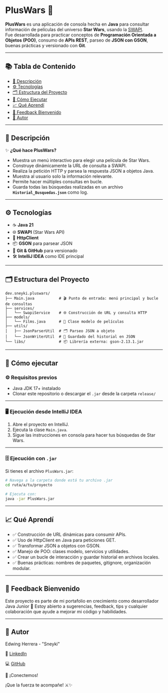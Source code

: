 # PlusWars 🚀

**PlusWars** es una aplicación de consola hecha en **Java** para consultar información de películas del universo **Star Wars**, usando la [SWAPI](https://swapi.dev/).  
Fue desarrollada para practicar conceptos de **Programación Orientada a Objetos (POO)**, consumo de **APIs REST**, parseo de **JSON con GSON**, buenas prácticas y versionado con **Git**.

---

## 📚 Tabla de Contenido

- [📌 Descripción](#-descripción)
- [⚙️ Tecnologías](#️-tecnologías)
- [🗂️ Estructura del Proyecto](#️-estructura-del-proyecto)
- [🚀 Cómo Ejecutar](#-cómo-ejecutar)
- [📈 Qué Aprendí](#-qué-aprendí)
- [🤝 Feedback Bienvenido](#-feedback-bienvenido)
- [📝 Autor](#-autor)

---

## 📌 Descripción

✨ **¿Qué hace PlusWars?**

- Muestra un menú interactivo para elegir una película de Star Wars.
- Construye dinámicamente la URL de consulta a SWAPI.
- Realiza la petición HTTP y parsea la respuesta JSON a objetos Java.
- Muestra al usuario solo la información relevante.
- Permite hacer múltiples consultas en bucle.
- Guarda todas las búsquedas realizadas en un archivo **`Historial_Busquedas.json`** como log.

---

## ⚙️ Tecnologías

- ☕ **Java 21**
- 🌐 **SWAPI** (Star Wars API)
- 🔗 **HttpClient**
- 📦 **GSON** para parsear JSON
- 🧹 **Git & GitHub** para versionado
- 🛠️ **IntelliJ IDEA** como IDE principal

---

## 🗂️ Estructura del Proyecto

```plaintext
dev.sneyki.pluswars/
├── Main.java           # 🎬 Punto de entrada: menú principal y bucle de consultas
├── services/
│   └── SwapiService    # 🌐 Construcción de URL y consulta HTTP
├── models/
│   └── Films.java      # 🎥 Clase modelo de películas
├── utils/
│   ├── JsonParserUtil  # 🗂️ Parseo JSON a objeto
│   └── JsonWriterUtil  # 💾 Guardado del historial en JSON
└── libs/               # 📦 Librería externa: gson-2.13.1.jar
```
---

## 🚀 Cómo ejecutar

### ⚙️ Requisitos previos

- Java JDK 17+ instalado
- Clonar este repositorio o descargar el `.jar` desde la carpeta `release/`

---

### 🖥️ Ejecución desde IntelliJ IDEA

1. Abre el proyecto en IntelliJ.
2. Ejecuta la clase `Main.java`.
3. Sigue las instrucciones en consola para hacer tus búsquedas de Star Wars.

---

### 🗄️ Ejecución con `.jar`

Si tienes el archivo `PlusWars.jar`:

```bash
# Navega a la carpeta donde está tu archivo .jar
cd ruta/a/tu/proyecto

# Ejecuta con:
java -jar PlusWars.jar
```

---

## 📈 Qué Aprendí

- ✅ Construcción de URL dinámicas para consumir APIs.
- ✅ Uso de HttpClient en Java para peticiones GET.
- ✅ Transformar JSON a objetos con GSON.
- ✅ Manejo de POO: clases modelo, servicios y utilidades.
- ✅ Crear un bucle de interacción y guardar historial en archivos locales.
- ✅ Buenas prácticas: nombres de paquetes, gitignore, organización modular.

---

## 🤝 Feedback Bienvenido

Este proyecto es parte de mi portafolio en crecimiento como desarrollador Java Junior 🚀
Estoy abierto a sugerencias, feedback, tips y cualquier colaboración que ayude a mejorar mi código y habilidades.

---

## 📝 Autor

Edwing Herrera - "Sneyki"

🔗 [LinkedIn](https://www.linkedin.com/in/edwing-idar-herrera-orozco/)

💻 [GitHub](https://github.com/Sneyki01?tab=repositories)

📧 ¡Conectemos!

¡Que la fuerza te acompañe! ⚔️✨
